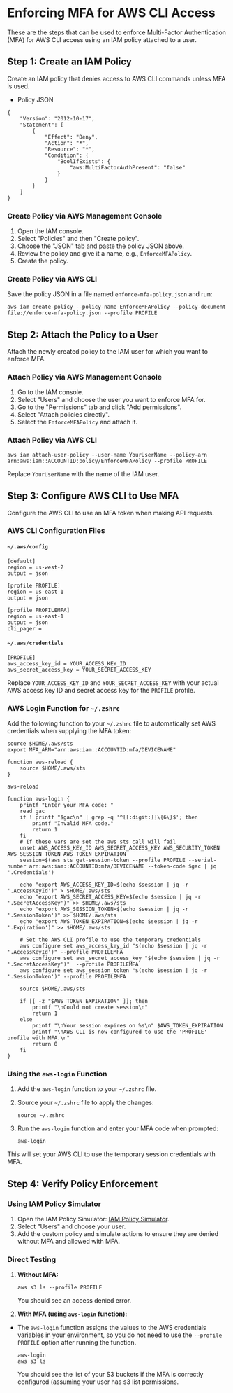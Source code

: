 # Enforcing MFA for AWS CLI Access

These are the steps that can be used to enforce Multi-Factor Authentication (MFA) for AWS CLI access using an IAM policy attached to a user.

## Step 1: Create an IAM Policy

Create an IAM policy that denies access to AWS CLI commands unless MFA is used.

- Policy JSON

```
{
    "Version": "2012-10-17",
    "Statement": [
        {
            "Effect": "Deny",
            "Action": "*",
            "Resource": "*",
            "Condition": {
                "BoolIfExists": {
                    "aws:MultiFactorAuthPresent": "false"
                }
            }
        }
    ]
}
```

### Create Policy via AWS Management Console

1. Open the IAM console.
2. Select "Policies" and then "Create policy".
3. Choose the "JSON" tab and paste the policy JSON above.
4. Review the policy and give it a name, e.g., `EnforceMFAPolicy`.
5. Create the policy.

### Create Policy via AWS CLI

Save the policy JSON in a file named `enforce-mfa-policy.json` and run:

```
aws iam create-policy --policy-name EnforceMFAPolicy --policy-document file://enforce-mfa-policy.json --profile PROFILE
```

## Step 2: Attach the Policy to a User

Attach the newly created policy to the IAM user for which you want to enforce MFA.

### Attach Policy via AWS Management Console

1. Go to the IAM console.
2. Select "Users" and choose the user you want to enforce MFA for.
3. Go to the "Permissions" tab and click "Add permissions".
4. Select "Attach policies directly".
5. Select the `EnforceMFAPolicy` and attach it.

### Attach Policy via AWS CLI

```
aws iam attach-user-policy --user-name YourUserName --policy-arn arn:aws:iam::ACCOUNTID:policy/EnforceMFAPolicy --profile PROFILE
```

Replace `YourUserName` with the name of the IAM user.

## Step 3: Configure AWS CLI to Use MFA

Configure the AWS CLI to use an MFA token when making API requests.

### AWS CLI Configuration Files

#### `~/.aws/config`

```
[default]
region = us-west-2
output = json

[profile PROFILE]
region = us-east-1
output = json

[profile PROFILEMFA]
region = us-east-1
output = json
cli_pager = 
```

#### `~/.aws/credentials`

```
[PROFILE]
aws_access_key_id = YOUR_ACCESS_KEY_ID
aws_secret_access_key = YOUR_SECRET_ACCESS_KEY
```

Replace `YOUR_ACCESS_KEY_ID` and `YOUR_SECRET_ACCESS_KEY` with your actual AWS access key ID and secret access key for the `PROFILE` profile.

### AWS Login Function for `~/.zshrc`

Add the following function to your `~/.zshrc` file to automatically set AWS credentials when supplying the MFA token:

```
source $HOME/.aws/sts
export MFA_ARN="arn:aws:iam::ACCOUNTID:mfa/DEVICENAME"

function aws-reload {
    source $HOME/.aws/sts
}

aws-reload

function aws-login {
    printf "Enter your MFA code: "
    read gac
    if ! printf "$gac\n" | grep -q '^[[:digit:]]\{6\}$'; then
        printf "Invalid MFA code."
        return 1
    fi
    # If these vars are set the aws sts call will fail
    unset AWS_ACCESS_KEY_ID AWS_SECRET_ACCESS_KEY AWS_SECURITY_TOKEN AWS_SESSION_TOKEN AWS_TOKEN_EXPIRATION
    session=$(aws sts get-session-token --profile PROFILE --serial-number arn:aws:iam::ACCOUNTID:mfa/DEVICENAME --token-code $gac | jq '.Credentials')

    echo "export AWS_ACCESS_KEY_ID=$(echo $session | jq -r '.AccessKeyId')" > $HOME/.aws/sts
    echo "export AWS_SECRET_ACCESS_KEY=$(echo $session | jq -r '.SecretAccessKey')" >> $HOME/.aws/sts
    echo "export AWS_SESSION_TOKEN=$(echo $session | jq -r '.SessionToken')" >> $HOME/.aws/sts
    echo "export AWS_TOKEN_EXPIRATION=$(echo $session | jq -r '.Expiration')" >> $HOME/.aws/sts

    # Set the AWS CLI profile to use the temporary credentials
    aws configure set aws_access_key_id "$(echo $session | jq -r '.AccessKeyId')" --profile PROFILEMFA
    aws configure set aws_secret_access_key "$(echo $session | jq -r '.SecretAccessKey')"  --profile PROFILEMFA
    aws configure set aws_session_token "$(echo $session | jq -r '.SessionToken')" --profile PROFILEMFA

    source $HOME/.aws/sts

    if [[ -z "$AWS_TOKEN_EXPIRATION" ]]; then
        printf "\nCould not create session\n"
        return 1
    else
        printf "\nYour session expires on %s\n" $AWS_TOKEN_EXPIRATION
        printf "\nAWS CLI is now configured to use the 'PROFILE' profile with MFA.\n"
        return 0
    fi
}
```

### Using the `aws-login` Function

1. Add the `aws-login` function to your `~/.zshrc` file.
2. Source your `~/.zshrc` file to apply the changes:

   ```
   source ~/.zshrc
   ```

3. Run the `aws-login` function and enter your MFA code when prompted:

   ```
   aws-login
   ```

This will set your AWS CLI to use the temporary session credentials with MFA.

## Step 4: Verify Policy Enforcement

### Using IAM Policy Simulator

1. Open the IAM Policy Simulator: [IAM Policy Simulator](https://policysim.aws.amazon.com/home/index.jsp?#).
2. Select "Users" and choose your user.
3. Add the custom policy and simulate actions to ensure they are denied without MFA and allowed with MFA.

### Direct Testing

1. **Without MFA:**

   ```
   aws s3 ls --profile PROFILE
   ```

   You should see an access denied error.

2. **With MFA (using `aws-login` function):**

- The `aws-login` function assigns the values to the AWS credentials variables in your environment, so you do not need to use the `--profile PROFILE` option after running the function. 

   ```
   aws-login
   aws s3 ls 
   ```

   You should see the list of your S3 buckets if the MFA is correctly configured (assuming your user has s3 list permissions.
